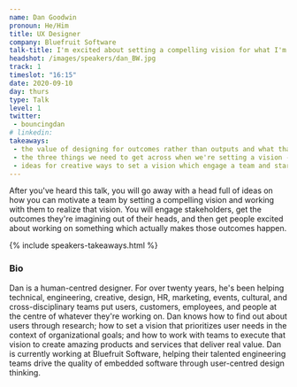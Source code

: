 ```yaml
---
name: Dan Goodwin
pronoun: He/Him
title: UX Designer 
company: Bluefruit Software
talk-title: I'm excited about setting a compelling vision for what I'm working on
headshot: /images/speakers/dan_BW.jpg
track: 1
timeslot: "16:15"
date: 2020-09-10
day: thurs
type: Talk
level: 1
twitter:
 - bouncingdan
# linkedin: 
takeaways:
 - the value of designing for outcomes rather than outputs and what that means for setting a vision
 - the three things we need to get across when we're setting a vision - the context, the outcomes which a solution brings, how we know when those outcomes have been achieved
 - ideas for creative ways to set a vision which engage a team and start and keep them working towards it
---
```


<p>After you've heard this talk, you will go away with a head full of ideas on how you can motivate a team by setting a compelling vision and working with them to realize that vision. You will engage stakeholders, get the outcomes they're imagining out of their heads, and then get people excited about working on something which actually makes those outcomes happen. </p>

{% include speakers-takeaways.html %}

<h3>Bio</h3>
<p>Dan is a human-centred designer. For over twenty years, he's been helping technical, engineering, creative, design, HR, marketing, events, cultural, and cross-disciplinary teams put users, customers, employees, and people at the centre of whatever they're working on. Dan knows how to find out about users through research; how to set a vision that prioritizes user needs in the context of organizational goals; and how to work with teams to execute that vision to create amazing products and services that deliver real value. Dan is currently working at Bluefruit Software, helping their talented engineering teams drive the quality of embedded software through user-centred design thinking.</p>